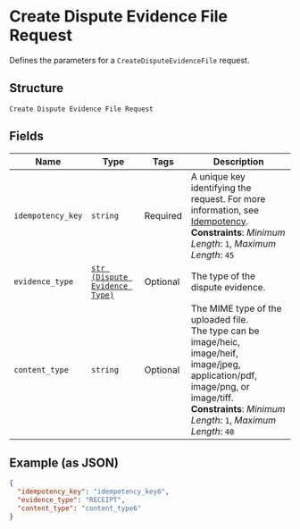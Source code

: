 
# Create Dispute Evidence File Request

Defines the parameters for a `CreateDisputeEvidenceFile` request.

## Structure

`Create Dispute Evidence File Request`

## Fields

| Name | Type | Tags | Description |
|  --- | --- | --- | --- |
| `idempotency_key` | `string` | Required | A unique key identifying the request. For more information, see [Idempotency](https://developer.squareup.com/docs/working-with-apis/idempotency).<br>**Constraints**: *Minimum Length*: `1`, *Maximum Length*: `45` |
| `evidence_type` | [`str (Dispute Evidence Type)`](../../doc/models/dispute-evidence-type.md) | Optional | The type of the dispute evidence. |
| `content_type` | `string` | Optional | The MIME type of the uploaded file.<br>The type can be image/heic, image/heif, image/jpeg, application/pdf, image/png, or image/tiff.<br>**Constraints**: *Minimum Length*: `1`, *Maximum Length*: `40` |

## Example (as JSON)

```json
{
  "idempotency_key": "idempotency_key6",
  "evidence_type": "RECEIPT",
  "content_type": "content_type6"
}
```


